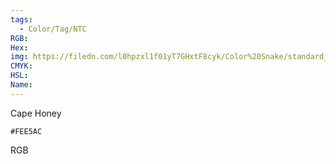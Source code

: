 ```yaml
---
tags:
  - Color/Tag/NTC
RGB:
Hex:
img: https://filedn.com/l0hpzxl1f01yT7GHxtF8cyk/Color%20Snake/standard_csv_to_svg/FEE5AC.svg
CMYK:
HSL:
Name:
---
```

Cape Honey
```palette
#FEE5AC
```
RGB
